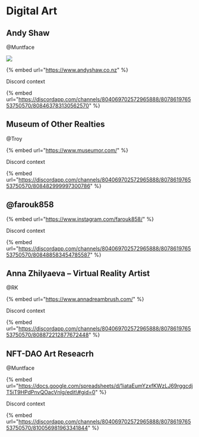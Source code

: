 # Digital Art

## Andy Shaw

@Muntface

![](https://cdn.discordapp.com/attachments/807861976553750570/808464989920296990/Tarakura_04_o.jpg)



{% embed url="https://www.andyshaw.co.nz" %}

Discord context

{% embed url="https://discordapp.com/channels/804069702572965888/807861976553750570/808463783130562570" %}

## Museum of Other Realties

@Troy

{% embed url="https://www.museumor.com/" %}

Discord context

{% embed url="https://discordapp.com/channels/804069702572965888/807861976553750570/808482999997300786" %}

## @farouk858

{% embed url="https://www.instagram.com/farouk858/" %}

Discord context

{% embed url="https://discordapp.com/channels/804069702572965888/807861976553750570/808488583454785587" %}

## Anna Zhilyaeva – Virtual Reality Artist

@RK

{% embed url="https://www.annadreambrush.com/" %}

Discord context

{% embed url="https://discordapp.com/channels/804069702572965888/807861976553750570/808872212877672448" %}

## NFT-DAO Art Reseacrh

@Muntface

{% embed url="https://docs.google.com/spreadsheets/d/1iataEumYzxfKWzLJ69rggcdjT5iT9HPdPnvQOacVnlg/edit\#gid=0" %}

Discord context

{% embed url="https://discordapp.com/channels/804069702572965888/807861976553750570/810056981963341844" %}





